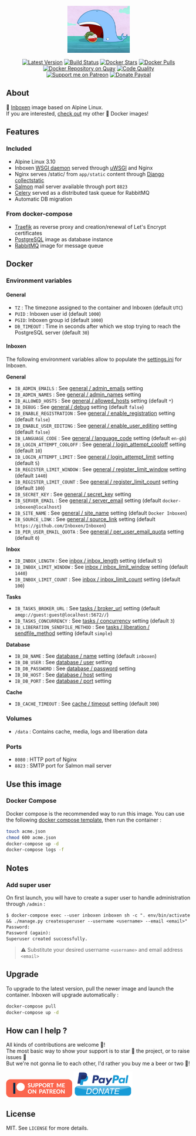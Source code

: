 <p align="center"><a href="https://github.com/crazy-max/docker-inboxen" target="_blank"><img height="128"src="https://raw.githubusercontent.com/crazy-max/docker-inboxen/master/.res/docker-inboxen.jpg"></a></p>

<p align="center">
  <a href="https://hub.docker.com/r/crazymax/inboxen/"><img src="https://img.shields.io/badge/dynamic/json.svg?label=version&query=$.results[1].name&url=https://hub.docker.com/v2/repositories/crazymax/inboxen/tags&style=flat-square" alt="Latest Version"></a>
  <a href="https://travis-ci.com/crazy-max/docker-inboxen"><img src="https://img.shields.io/travis/com/crazy-max/docker-inboxen/master.svg?style=flat-square" alt="Build Status"></a>
  <a href="https://hub.docker.com/r/crazymax/inboxen/"><img src="https://img.shields.io/docker/stars/crazymax/inboxen.svg?style=flat-square" alt="Docker Stars"></a>
  <a href="https://hub.docker.com/r/crazymax/inboxen/"><img src="https://img.shields.io/docker/pulls/crazymax/inboxen.svg?style=flat-square" alt="Docker Pulls"></a>
  <a href="https://quay.io/repository/crazymax/inboxen"><img src="https://quay.io/repository/crazymax/inboxen/status?style=flat-square" alt="Docker Repository on Quay"></a>
  <a href="https://www.codacy.com/app/crazy-max/docker-inboxen"><img src="https://img.shields.io/codacy/grade/6e477437dfdf48f3a7133d7637d92175.svg?style=flat-square" alt="Code Quality"></a>
  <br /><a href="https://www.patreon.com/crazymax"><img src="https://img.shields.io/badge/donate-patreon-fb664e.svg?style=flat-square" alt="Support me on Patreon"></a>
  <a href="https://www.paypal.me/crazyws"><img src="https://img.shields.io/badge/donate-paypal-7057ff.svg?style=flat-square" alt="Donate Paypal"></a>
</p>

## About

🐳 [Inboxen](https://inboxen.org/) image based on Alpine Linux.<br />
If you are interested, [check out](https://hub.docker.com/r/crazymax/) my other 🐳 Docker images!

## Features

### Included

* Alpine Linux 3.10
* Inboxen [WSGI daemon](https://github.com/Inboxen/Inboxen/blob/master/inboxen/wsgi.py) served through [uWSGI](https://uwsgi-docs.readthedocs.io) and Nginx
* Nginx serves /static/ from `app/static` content through [Django collectstatic](https://docs.djangoproject.com/en/1.11/ref/contrib/staticfiles/#collectstatic)
* [Salmon](https://salmon-mail.readthedocs.io) mail server available through port `8823`
* [Celery](http://docs.celeryproject.org/en/latest/index.html) served as a distributed task queue for RabbitMQ
* Automatic DB migration

### From docker-compose

* [Traefik](https://github.com/containous/traefik-library-image) as reverse proxy and creation/renewal of Let's Encrypt certificates
* [PostgreSQL](https://github.com/docker-library/postgres) image as database instance
* [RabbitMQ](https://github.com/docker-library/rabbitmq) image for message queue

## Docker

### Environment variables

#### General

* `TZ` : The timezone assigned to the container and Inboxen (default `UTC`)
* `PUID` : Inboxen user id (default `1000`)
* `PGID`: Inboxen group id (default `1000`)
* `DB_TIMEOUT` : Time in seconds after which we stop trying to reach the PostgreSQL server (default `30`)

#### Inboxen

The following environment variables allow to populate the [settings.ini](https://inboxen.readthedocs.io/en/latest/settings.html) for Inboxen.

**General**

* `IB_ADMIN_EMAILS` : See [general / admin_emails](https://inboxen.readthedocs.io/en/latest/settings.html) setting
* `IB_ADMIN_NAMES` : See [general / admin_names](https://inboxen.readthedocs.io/en/latest/settings.html) setting
* `IB_ALLOWED_HOSTS` : See [general / allowed_hosts](https://inboxen.readthedocs.io/en/latest/settings.html) setting (default `*`)
* `IB_DEBUG` : See [general / debug](https://inboxen.readthedocs.io/en/latest/settings.html) setting (default `false`)
* `IB_ENABLE_REGISTRATION` :  See [general / enable_registration](https://inboxen.readthedocs.io/en/latest/settings.html) setting (default `false`)
* `IB_ENABLE_USER_EDITING` : See [general / enable_user_editing](https://inboxen.readthedocs.io/en/latest/settings.html) setting (default `false`)
* `IB_LANGUAGE_CODE` : See [general / language_code](https://inboxen.readthedocs.io/en/latest/settings.html) setting (default `en-gb`)
* `IB_LOGIN_ATTEMPT_COOLOFF` : See [general / login_attempt_cooloff](https://inboxen.readthedocs.io/en/latest/settings.html) setting (default `10`)
* `IB_LOGIN_ATTEMPT_LIMIT` :  See [general / login_attempt_limit](https://inboxen.readthedocs.io/en/latest/settings.html) setting (default `5`)
* `IB_REGISTER_LIMIT_WINDOW` : See [general / register_limit_window](https://inboxen.readthedocs.io/en/latest/settings.html) setting (default `1440`)
* `IB_REGISTER_LIMIT_COUNT` : See [general / register_limit_count](https://inboxen.readthedocs.io/en/latest/settings.html) setting (default `100`)
* `IB_SECRET_KEY` : See [general / secret_key](https://inboxen.readthedocs.io/en/latest/settings.html) setting
* `IB_SERVER_EMAIL` : See [general / server_email](https://inboxen.readthedocs.io/en/latest/settings.html) setting (default `docker-inboxen@localhost`)
* `IB_SITE_NAME` : See [general / site_name](https://inboxen.readthedocs.io/en/latest/settings.html) setting (default `Docker Inboxen`)
* `IB_SOURCE_LINK` : See [general / source_link](https://inboxen.readthedocs.io/en/latest/settings.html) setting (default `https://github.com/Inboxen/Inboxen`)
* `IB_PER_USER_EMAIL_QUOTA` : See [general / per_user_email_quota](https://inboxen.readthedocs.io/en/latest/settings.html) setting (default `0`)

**Inbox**

* `IB_INBOX_LENGTH` : See [inbox / inbox_length](https://inboxen.readthedocs.io/en/latest/settings.html) setting (default `5`)
* `IB_INBOX_LIMIT_WINDOW` : See [inbox / inbox_limit_window](https://inboxen.readthedocs.io/en/latest/settings.html) setting (default `1440`)
* `IB_INBOX_LIMIT_COUNT` : See [inbox / inbox_limit_count](https://inboxen.readthedocs.io/en/latest/settings.html) setting (default `100`)

**Tasks**

* `IB_TASKS_BROKER_URL` : See [tasks / broker_url](https://inboxen.readthedocs.io/en/latest/settings.html) setting (default `amqp://guest:guest@localhost:5672//`)
* `IB_TASKS_CONCURRENCY` : See [tasks / concurrency](https://inboxen.readthedocs.io/en/latest/settings.html) setting (default `3`)
* `IB_LIBERATION_SENDFILE_METHOD` : See [tasks / liberation / sendfile_method](https://inboxen.readthedocs.io/en/latest/settings.html) setting (default `simple`)

**Database**

* `IB_DB_NAME` : See [database / name](https://inboxen.readthedocs.io/en/latest/settings.html) setting (default `inboxen`)
* `IB_DB_USER` : See [database / user](https://inboxen.readthedocs.io/en/latest/settings.html) setting
* `IB_DB_PASSWORD` : See [database / password](https://inboxen.readthedocs.io/en/latest/settings.html) setting
* `IB_DB_HOST` : See [database / host](https://inboxen.readthedocs.io/en/latest/settings.html) setting
* `IB_DB_PORT` : See [database / port](https://inboxen.readthedocs.io/en/latest/settings.html) setting

**Cache**

* `IB_CACHE_TIMEOUT` : See [cache / timeout](https://inboxen.readthedocs.io/en/latest/settings.html) setting (default `300`)

### Volumes

* `/data` : Contains cache, media, logs and liberation data

### Ports

* `8080` : HTTP port of Nginx
* `8823` : SMTP port for Salmon mail server

## Use this image

### Docker Compose

Docker compose is the recommended way to run this image. You can use the following [docker compose template](examples/compose/docker-compose.yml), then run the container :

```bash
touch acme.json
chmod 600 acme.json
docker-compose up -d
docker-compose logs -f
```

## Notes

### Add super user

On first launch, you will have to create a super user to handle administration through `/admin` :

```
$ docker-compose exec --user inboxen inboxen sh -c ". env/bin/activate && ./manage.py createsuperuser --username <username> --email <email>"
Password:
Password (again):
Superuser created successfully.
```

> :warning: Substitute your desired username `<username>` and email address `<email>`

## Upgrade

To upgrade to the latest version, pull the newer image and launch the container. Inboxen will upgrade automatically :

```bash
docker-compose pull
docker-compose up -d
```

## How can I help ?

All kinds of contributions are welcome :raised_hands:!<br />
The most basic way to show your support is to star :star2: the project, or to raise issues :speech_balloon:<br />
But we're not gonna lie to each other, I'd rather you buy me a beer or two :beers:!

[![Support me on Patreon](.res/patreon.png)](https://www.patreon.com/crazymax) 
[![Paypal Donate](.res/paypal.png)](https://www.paypal.me/crazyws)

## License

MIT. See `LICENSE` for more details.
